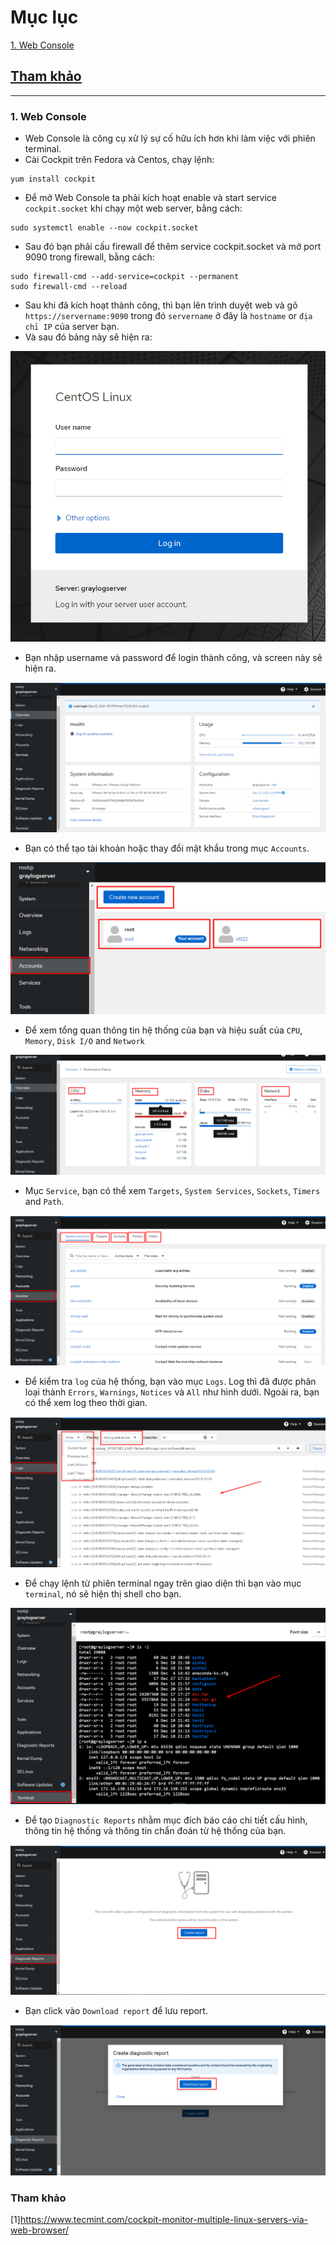 # Mục lục   
[1. Web Console](#1)   

## [Tham khảo](#2)      
-----   

<a name='1'></a>     
### 1. Web Console     

- Web Console là công cụ xử lý sự cố hữu ích hơn khi làm việc với phiên terminal.         
- Cài Cockpit trên Fedora và Centos, chạy lệnh:    
```  
yum install cockpit   
```   
- Để mở Web Console ta phải kích hoạt enable và start service `cockpit.socket` khi chạy một web server, bằng cách:    
```    
sudo systemctl enable --now cockpit.socket    
```  
- Sau đó bạn phải cấu firewall để thêm service cockpit.socket và mở port 9090 trong firewall, bằng cách:     
```  
sudo firewall-cmd --add-service=cockpit --permanent    
sudo firewall-cmd --reload  
```     

- Sau khi đã kích hoạt thành công, thì bạn lên trình duyệt web và gõ `https://servername:9090` trong đó `servername` ở đây là `hostname` or `địa chỉ IP` của server bạn.      
- Và sau đó bảng này sẽ hiện ra: 
    
![image](image/14.6.png)      

- Bạn nhập username và password để login thành công, và screen này sẽ hiện ra.    

![image](image/14.8.png)     

- Bạn có thể tạo tài khoản hoặc thay đổi mật khẩu trong mục `Accounts`.       

![image](image/14.7.png)     

- Để xem tổng quan thông tin hệ thống của bạn và hiệu suất của `CPU`, `Memory`, `Disk I/O` and `Network`     

![image](image/14.9.png)      

- Mục `Service`, bạn có thể xem `Targets`, `System Services`, `Sockets`, `Timers` and `Path`.       

![image](image/15.0.png)     

- Để kiểm tra `log` của hệ thống, bạn vào mục `Logs`. Log thì đã được phân loại thành `Errors`, `Warnings`, `Notices` và `All` như hình dưới. Ngoài ra, bạn có thể xem log theo thời gian.      

![image](image/15.1.png)    

- Để chạy lệnh từ phiên terminal ngay trên giao diện thì bạn vào mục `terminal`, nó sẽ hiện thị shell cho bạn.     

![image](image/15.2.png)    

- Để tạo `Diagnostic Reports` nhằm mục đích báo cáo chi tiết cấu hình, thông tin hệ thống và thông tin chẩn đoán từ hệ thống của bạn.       

![image](image/15.3.png)     

- Bạn click vào `Download report` để lưu report.    

![image](image/15.4.png)    

<a name='2'></a>  
### Tham khảo    
[1]https://www.tecmint.com/cockpit-monitor-multiple-linux-servers-via-web-browser/




